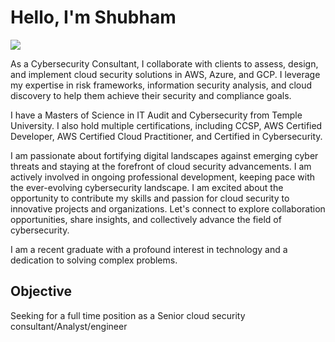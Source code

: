 # Hello, I'm Shubham
<a href="(https://www.linkedin.com/in/shubham-patil09/))"><img src="https://img.shields.io/badge/-LinkedIn-0072b1?&style=for-the-badge&logo=linkedin&logoColor=white" /></a>

As a Cybersecurity Consultant, I collaborate with clients to assess, design, and implement cloud security solutions in AWS, Azure, and GCP. I leverage my expertise in risk frameworks, information security analysis, and cloud discovery to help them achieve their security and compliance goals.

I have a Masters of Science in IT Audit and Cybersecurity from Temple University. I also hold multiple certifications, including CCSP, AWS Certified Developer, AWS Certified Cloud Practitioner, and Certified in Cybersecurity. 

I am passionate about fortifying digital landscapes against emerging cyber threats and staying at the forefront of cloud security advancements. I am actively involved in ongoing professional development, keeping pace with the ever-evolving cybersecurity landscape. I am excited about the opportunity to contribute my skills and passion for cloud security to innovative projects and organizations. Let's connect to explore collaboration opportunities, share insights, and collectively advance the field of cybersecurity.

I am a recent graduate with a profound interest in technology and a dedication to solving complex problems.

## Objective

Seeking for a full time position as a Senior cloud security consultant/Analyst/engineer

